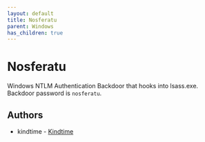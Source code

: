 ```yaml
---
layout: default
title: Nosferatu
parent: Windows
has_children: true
---
```


# Nosferatu

Windows NTLM Authentication Backdoor that hooks into lsass.exe. Backdoor password is `nosferatu`.

## Authors

- kindtime - [Kindtime](https://github.com/kindtime)
